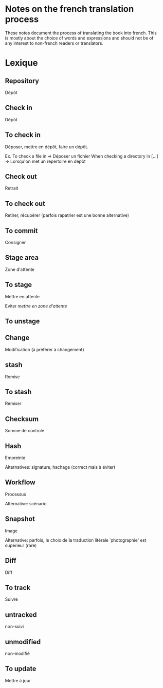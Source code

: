 Notes on the french translation process
=======================================
  
These notes document the process of translating the book into
french. This is mostly about the choice of words and expressions and
should not be of any interest to non-french readers or translators.
  
Lexique
=======
  
Repository
----------
  
  Dépôt
  
Check in
--------
  
  Dépôt
  
To check in
-----------
  
  Déposer, mettre en dépôt, faire un dépôt.
  
  Ex.
    To check a file in => Déposer un fichier
    When checking a directory in [...] => Lorsqu'on met un repertoire en dépôt
  
Check out
---------
  
  Retrait
  
To check out
------------
  
  Retirer, récupérer (parfois rapatrier est une bonne alternative)
  
To commit
---------
  
  Consigner
  
Stage area
----------
  
  Zone d'attente
  
To stage
--------
  
  Mettre en attente
  
  Eviter _mettre en zone d'attente_
  
To unstage
----------
  
  
  
Change
------
  
  Modification (à préférer à changement)
  
stash
-----
  
  Remise
  
To stash
--------
  
  Remiser
  
Checksum
--------
  
  Somme de controle
  
Hash
----
  
  Empreinte
  
  Alternatives: signature, hachage (correct mais à éviter)
  
Workflow
--------
  
  Processus
  
  Alternative: scénario
  
Snapshot
--------
  
  Image
  
  Alternative: parfois, le choix de la traduction litérale 'photographie' est supérieur (rare)
  
Diff
----
  
  Diff
  
To track
--------
  
  Suivre
  
untracked
---------
  
  non-suivi
  
unmodified
----------
  
  non-modifié
  
To update
---------
  
  Mettre à jour
  
